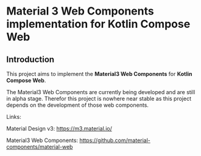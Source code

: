 # Material 3 Web Components implementation for Kotlin Compose Web

## Introduction

This project aims to implement the __Material3 Web Components__ for __Kotlin Compose Web__.

The Material3 Web Components are currently being developed and are still in alpha stage. Therefor this project is nowhere near stable as this project depends on the development of those web components.

Links:

Material Design v3: https://m3.material.io/ 

Material3 Web Components: https://github.com/material-components/material-web

